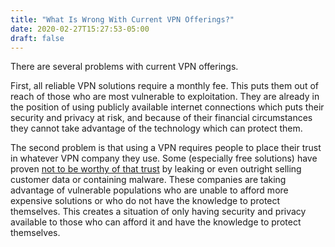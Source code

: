 ```yaml
---
title: "What Is Wrong With Current VPN Offerings?"
date: 2020-02-27T15:27:53-05:00
draft: false 
---
```


There are several problems with current VPN offerings. 

First, all reliable VPN solutions require a monthly fee. This puts them out of reach of those who are most vulnerable to exploitation. They are already in the position of using publicly available internet connections which puts their security and privacy at risk, and because of their financial circumstances they cannot take advantage of the technology which can protect them. 

The second problem is that using a VPN requires people to place their trust in whatever VPN company they use. Some (especially free solutions) have proven [not to be worthy of that trust](https://research.csiro.au/ng/wp-content/uploads/sites/106/2016/08/paper-1.pdf) by leaking or even outright selling customer data or containing malware. These companies are taking advantage of vulnerable populations who are unable to afford more expensive solutions or who do not have the knowledge to protect themselves. This creates a situation of only having security and privacy available to those who can afford it and have the knowledge to protect themselves.
